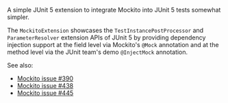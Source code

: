 A simple JUnit 5 extension to integrate Mockito into JUnit 5 tests somewhat simpler.

The `MockitoExtension` showcases the `TestInstancePostProcessor` and `ParameterResolver`
extension APIs of JUnit 5 by providing dependency injection support at the field level
via Mockito's `@Mock` annotation and at the method level via the JUnit team's demo
`@InjectMock` annotation.

See also:

- [Mockito issue #390](https://github.com/mockito/mockito/issues/390)
- [Mockito issue #438](https://github.com/mockito/mockito/issues/438)
- [Mockito issue #445](https://github.com/mockito/mockito/issues/445)
